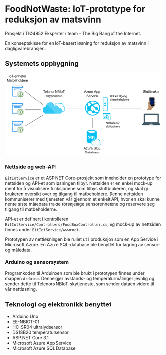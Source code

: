 # FoodNotWaste: IoT-prototype for reduksjon av matsvinn
Prosjekt i TIØ4852 Eksperter i team - The Big Bang of the Internet.

En konseptskisse for en IoT-basert løsning for reduksjon av matsvinn i dagligvarebransjen.

## Systemets oppbygning
![Systemarkitektur](systemarkitektur.png)

### Nettside og web-API
`EitIotService` er et ASP.NET Core-prosjekt som inneholder en prototype for nettsiden og API-et som løsningen tilbyr. Nettsiden er en enkel mock-up ment for å visualisere funksjonene som tilbys sluttbrukeren, og skal gi brukeren oversikt over og tilgang til matbeholdere. Denne nettsiden kommuniserer med tjenesten vår gjennom et enkelt API, hvor en skal kunne hente siste måledata fra de forskjellige sensorenhetene og reservere seg tilgang til matbeholderne.

API-et er definert i kontrolleren `EitIotService/Controllers/FoodBoxController.cs`, og mock-up av nettsiden finnes under `EitIotService/wwwroot`.

Prototypen av nettløsningen ble rullet ut i produksjon som en App Service i Microsoft Azure. En Azure SQL-database ble benyttet for lagring av sensor- og måledata.

### Arduino og sensorsystem
Programkoden til Arduinoen som ble brukt i prototypen finnes under mappen `Arduino`. Denne gjør avstands- og temperaturmålinger jevnlig og sender dette til Telenors NBIoT-skytjeneste, som sender dataen videre til vår nettløsning.

## Teknologi og elektronikk benyttet
- Arduino Uno
- EE-NBIOT-01
- HC-SR04 ultralydsensor
- DS18B20 temperatursensor
- ASP.NET Core 3.1
- Microsoft Azure App Service
- Microsoft Azure SQL Database
